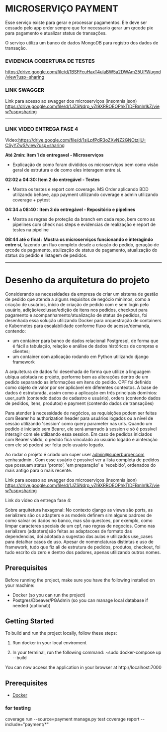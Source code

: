 

# MICROSERVIÇO PAYMENT

Esse serviço existe para gerar e processar pagamentos. Ele deve ser cessado pelo app order sempre que for necessario gerar um qrcode pix para pagamento e atualizar status de transações. 

O serviço utiliza um banco de dados MongoDB para registro dos dados de transação.


### EVIDENCIA COBERTURA DE TESTES

https://drive.google.com/file/d/1BSFFcuHaxT4ulaBW5a2DWAm25UPWugnd/view?usp=sharing


### LINK SWAGGER


Link para acesso ao swagger dos microserviços (insomnia json) https://drive.google.com/file/d/1JZSNdrp_vZI9XRROEOPhkTlDFBmln1kZ/view?usp=sharing

_______________________________________________________________________

### LINK VIDEO ENTREGA FASE 4

Video:https://drive.google.com/file/d/1siLpfPdR3oZXvNZ2GNOtzjlU-CSyYZwS/view?usp=sharing


**Até 2min: Item 1 do entregavel - Microserviços**
- Explicação de como foram divididos os microserviços bem como visão geral de estrutura e de como eles interagem entre si.

**02:02 a 04:30: Item 2 do entregável -  Testes**
- Mostra os testes e report com coverage. MS Order aplicando BDD utilizando behave, app payment utilizando coverage e admin utilizando coverage + pytest

**04:34 a 08:40 : Item 3 do entregável - Repositório e pipelines**
- Mostra as regras de proteção da branch em cada repo, bem como as pipelines com check nos steps e evidencias de realização e report de testes na pipeline

**08:44 até o final : Mostra os microserviços funcionando e interagindo entre si**, fazendo um fluo completo desde a criação do pedido, geração de qrcode de pagamento, atulização de status de pagamento, atualização do status do pedido e listagem de pedidos. 

_______________________________________________________________________



# Desenho da arquitetura do projeto

Considerando as necessidades da empresa de criar um sistema de gestão de pedido que atenda a alguns requisitos de negócio mínimos, como a criação de usuários, início de criação de pedido com e sem login pelo usuário, adição/exclusao/edição de itens nos pedidos, checkout para pagamento e acompanhamento/atualização de status de pedidos, foi desenhada essa solução utilizando Docker para orquestração de containers e Kubernetes para escalabilidade conforme fluxo de acesso/demanda, contendo:
- um container para banco de dados relacional Postgresql, de forma que é fácil a tabulação, relação e análise de dados históricos de compras e clientes;
- um container com aplicação rodando em Python utilizando django framework

A arquitetura de dados foi desenhada de forma que utilize a linguagem ubíqua adotada no projeto, performe bem as alterações dentro de um pedido separando as informações em itens do pedido. CPF foi definido como objeto de valor por ser aplicável em diferentes contextos. A base de dados é estruturada, assim como a aplicação em três principais domínios: user_auth (contendo dados de cadastro e usuário), orders (contendo dados de pedidos, itens, produtos) e payment (contendo dados de transações)  

Para atender à necessidade de negócios, as requisições podem ser feitas com Bearer ho authorization header para usuários logados ou a nível de sessão utilizando 'session' como query parameter nas urls. Quando um pedido é iniciado sem Bearer, ele será amarrado à session e só é possível interagir com ele utilizando essa session. Em caso de pedidos iniciados com Bearer válido, o pedido fica vinculado ao usuário logado e ainteração com ele só poderá ser feita pelo usuário logado. 

Ao rodar o projeto é criado um super user admin@superburger.com senha:admin . Com esse usuário é possível ver a lista completa de pedidos que possuam status 'pronto', 'em preparação' e 'recebido', ordenados do mais antigo para o mais recente.

Link para acesso ao swagger dos microserviços (insomnia json) https://drive.google.com/file/d/1JZSNdrp_vZI9XRROEOPhkTlDFBmln1kZ/view?usp=sharing

Link do vídeo da entrega fase 4:

Sobre arquitetura hexagonal: No contexto django as views são ports, as serializers são os adapters e as models definem sim alguns padroes de como salvar os dados no banco, mas são questoes, por exemplo, como limpar caracteres speciais de um cpf, nao regras de negocios. Como nas serializers (adapters)são feitas as adaptacoes de formato das dependencias, doi adotada a sugestao das aulas e utilizados use_cases para detalhar casos de uso. Apesar de nomenclaturas distintas e uso de framework, tudo que fiz ali de estrutura de pedidos, produtos, checkout, foi tudo escrito do zero e dentro dos padores, apenas utilizando outros nomes.

## Prerequisites

Before running the project, make sure you have the following installed on your machine:

- Docker (so you can run the project)
- Postgres/Dbeaver/PGAdmin (so you can manage local database if needed (optional))

## Getting Started

To build and run the project locally, follow these steps:

1. Run docker in your local enviroment

2. In your terminal, run the following command:
    ~sudo docker-compose up --build


You can now access the application in your browser at http://localhost:7000

## Prerequisites

- [Docker](https://www.docker.com/get-started)


### for testing
coverage run --source=payment manage.py test
coverage report --include="payment/*"